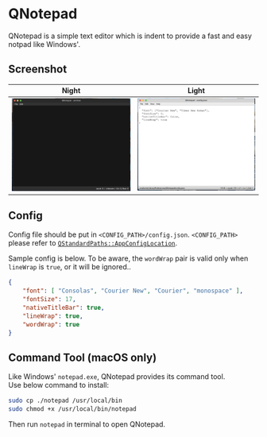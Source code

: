 # QNotepad

QNotepad is a simple text editor which is indent to provide a fast and easy notpad like Windows'.

## Screenshot

| Night                        | Light                |
|------------------------------|----------------------|
| ![](docs/img/screenshot.png) | ![](docs/img/s2.png) |

## Config

Config file should be put in `<CONFIG_PATH>/config.json`.
`<CONFIG_PATH>` please refer to [`QStandardPaths::AppConfigLocation`](https://doc.qt.io/qt-6/qstandardpaths.html).

Sample config is below. To be aware, the `wordWrap` pair is valid only when `lineWrap` is `true`, or it will be ignored..

```json
{
    "font": [ "Consolas", "Courier New", "Courier", "monospace" ],
    "fontSize": 17,
    "nativeTitleBar": true,
    "lineWrap": true,
    "wordWrap": true
}
```

## Command Tool (macOS only)

Like Windows' `notepad.exe`, QNotepad provides its command tool.  
Use below command to install:

```bash
sudo cp ./notepad /usr/local/bin
sudo chmod +x /usr/local/bin/notepad
```

Then run `notepad` in terminal to open QNotepad.